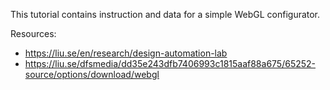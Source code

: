 This tutorial contains instruction and data for a simple WebGL configurator.

Resources:
* https://liu.se/en/research/design-automation-lab
* https://liu.se/dfsmedia/dd35e243dfb7406993c1815aaf88a675/65252-source/options/download/webgl